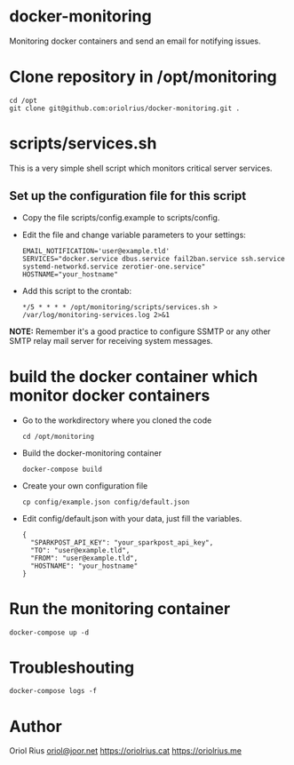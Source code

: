 # docker-monitoring

Monitoring docker containers and send an email for notifying issues.

# Clone repository in /opt/monitoring
```
cd /opt
git clone git@github.com:oriolrius/docker-monitoring.git .
```

# scripts/services.sh
This is a very simple shell script which monitors critical server services.

## Set up the configuration file for this script
* Copy the file scripts/config.example to scripts/config.
* Edit the file and change variable parameters to your settings:

  ```
  EMAIL_NOTIFICATION='user@example.tld'
  SERVICES="docker.service dbus.service fail2ban.service ssh.service systemd-networkd.service zerotier-one.service"
  HOSTNAME="your_hostname"
  ```
* Add this script to the crontab:

  ```
  */5 * * * * /opt/monitoring/scripts/services.sh > /var/log/monitoring-services.log 2>&1
  ```

**NOTE:** Remember it's a good practice to configure SSMTP or any other SMTP relay mail server for receiving system messages.

# build the docker container which monitor docker containers

* Go to the workdirectory where you cloned the code

  ```
  cd /opt/monitoring
  ```
* Build the docker-monitoring container

  ```
  docker-compose build
  ```
* Create your own configuration file

  ```
  cp config/example.json config/default.json
  ```
* Edit config/default.json with your data, just fill the variables.

  ```
  {
    "SPARKPOST_API_KEY": "your_sparkpost_api_key",
    "TO": "user@example.tld",
    "FROM": "user@example.tld",
    "HOSTNAME": "your_hostname"
  }
  ```

# Run the monitoring container
```
docker-compose up -d
```

# Troubleshouting 
```
docker-compose logs -f
```


# Author
Oriol Rius <oriol@joor.net> https://oriolrius.cat https://oriolrius.me